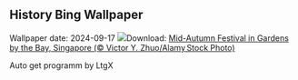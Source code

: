 ## History Bing Wallpaper
Wallpaper date: 2024-09-17
![](https://www.bing.com/th?id=OHR.MidAutumnSingapore_EN-GB4580876082_UHD.jpg&w=1000)Download: [Mid-Autumn Festival in Gardens by the Bay, Singapore (© Victor Y. Zhuo/Alamy Stock Photo)](https://www.bing.com/th?id=OHR.MidAutumnSingapore_EN-GB4580876082_UHD.jpg)

Auto get programm by LtgX
